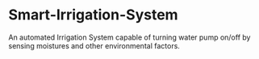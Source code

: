 # Smart-Irrigation-System
An automated Irrigation System capable of turning water pump on/off by sensing moistures and other environmental factors.
